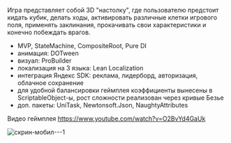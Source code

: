 Игра представляет собой 3D "настолку", где пользователю предстоит кидать кубик, делать ходы, активировать различные клетки игрового поля, применять заклинания, прокачивать свои характеристики и конечно побеждать врагов.

- MVP, StateMachine, CompositeRoot, Pure DI
- анимация: DOTween
- визуал: ProBuilder
- локализация на 3 языка: Lean Localization
- интеграция Яндекс SDK: реклама, лидерборд, авторизация, облачное сохранение
- для удобной балансировки геймплея коэффициенты вынесены в ScriptableObject-ы, рост сложности реализован через кривые Безье
- доп. пакеты: UniTask, Newtonsoft.Json, NaughtyAttributes

Видео геймплея https://www.youtube.com/watch?v=O2BvYd4GaUk

![скрин-мобил---1](https://github.com/vinogor/AngrySquare/assets/26894674/aa11a81d-e07b-4d2f-b600-212e6e33e8b8)

